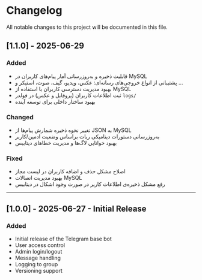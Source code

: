 # Changelog

All notable changes to this project will be documented in this file.

## [1.1.0] - 2025-06-29

### Added
- قابلیت ذخیره و به‌روزرسانی آمار پیام‌های کاربران در MySQL
- پشتیبانی از انواع خروجی‌های رسانه‌ای: عکس، ویدیو، گیف، صوت، استیکر و ...
- بهبود مدیریت دسترسی کاربران با استفاده از MySQL
- ثبت اطلاعات کاربران (پروفایل و عکس) در فولدر `logs/`
- بهبود ساختار داخلی برای توسعه آینده

### Changed
- تغییر نحوه ذخیره شمارش پیام‌ها از JSON به MySQL
- به‌روزرسانی دستورات دینامیکی ربات براساس وضعیت ادمین/کاربر
- بهبود خوانایی لاگ‌ها و مدیریت خطاهای دیتابیس

### Fixed
- اصلاح مشکل حذف و اضافه کاربران در لیست مجاز
- بهبود مدیریت اتصالات MySQL
- رفع مشکل ذخیره‌ی اطلاعات کاربر در صورت وجود اشکال در دیتابیس

---

## [1.0.0] - 2025-06-27 - Initial Release

### Added
- Initial release of the Telegram base bot
- User access control
- Admin login/logout
- Message handling
- Logging to group
- Versioning support